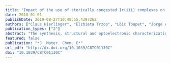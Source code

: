 ```yaml
---
title: "Impact of the use of sterically congested Ir(iii) complexes on the performance of light-emitting electrochemical cells"
date: 2018-01-01
publishDate: 2019-08-27T10:48:55.439726Z
authors: ["Claus Hierlinger", "Elzbieta Trzop", "Löic Toupet", "Jorge Ávila", "Maria-Grazia La-Placa", "Henk J Bolink", "Véronique Guerchais", "Eli Zysman-Colman"]
publication_types: ["2"]
abstract: "The synthesis, structural and optoelectronic characterization of a family of sterically congested cyclometalated cationic Ir(iii) complexes of the form [Ir(C^N)2(dtBubpy)]PF6 (with dtBubpy = 4,4′-di-tert-butyl-2,2′-bipyridine and C^N = a cyclometalating ligand decorated at the 4-position of the pyridine ring and/or the 3-position of the phenyl ring with a range of sterically bulky substituents) are reported. This family of complexes is compared to the unsubstituted analogue complex R1 bearing 2-phenylpyridinato as cyclometalating ligand. The impact of sterically bulky substituents on the C^N ligands on both the solid state photophysics and light-emitting electrochemical cell (LEEC) device performance is investigated. X-ray diffraction analysis of complexes 1a, R2, 2a, and 1b show an increasing internuclear distance in the solid state, within these four complexes. Emission studies in solution and neat film show that the chosen substituents essentially do not impact the emission energy. The photoluminescence quantum yields (ΦPL) are in the same range (ΦPL ∼ 25–31%), except for 1b, which shows a lower ΦPL of 12%. All complexes exhibit similar monoexponential emission lifetimes in the submicrosecond regime. LEECs based on R1, 1a, 1b and R2 were fabricated, showing yellow luminescence and moderate efficiencies and lifetimes. The arguably best performing LEEC device, showing the highest luminance (737 cd m−2), current efficiency (7.4 cd A−1) and EQE (2.6%), employed emitter 1a."
featured: false
publication: "*J. Mater. Chem. C*"
url_pdf: "http://dx.doi.org/10.1039/C8TC01130C"
doi: "10.1039/C8TC01130C"
---
```


